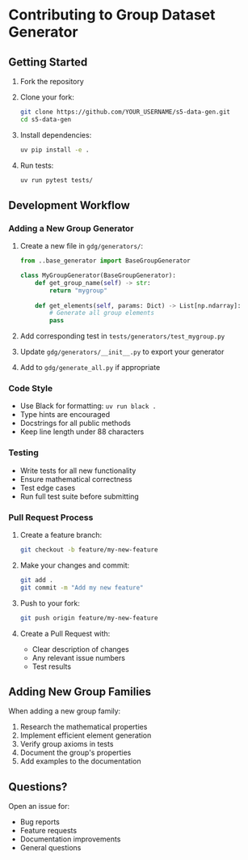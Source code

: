 # Contributing to Group Dataset Generator

## Getting Started

1. Fork the repository
2. Clone your fork:
   ```bash
   git clone https://github.com/YOUR_USERNAME/s5-data-gen.git
   cd s5-data-gen
   ```

3. Install dependencies:
   ```bash
   uv pip install -e .
   ```

4. Run tests:
   ```bash
   uv run pytest tests/
   ```

## Development Workflow

### Adding a New Group Generator

1. Create a new file in `gdg/generators/`:
   ```python
   from ..base_generator import BaseGroupGenerator
   
   class MyGroupGenerator(BaseGroupGenerator):
       def get_group_name(self) -> str:
           return "mygroup"
       
       def get_elements(self, params: Dict) -> List[np.ndarray]:
           # Generate all group elements
           pass
   ```

2. Add corresponding test in `tests/generators/test_mygroup.py`

3. Update `gdg/generators/__init__.py` to export your generator

4. Add to `gdg/generate_all.py` if appropriate

### Code Style

- Use Black for formatting: `uv run black .`
- Type hints are encouraged
- Docstrings for all public methods
- Keep line length under 88 characters

### Testing

- Write tests for all new functionality
- Ensure mathematical correctness
- Test edge cases
- Run full test suite before submitting

### Pull Request Process

1. Create a feature branch:
   ```bash
   git checkout -b feature/my-new-feature
   ```

2. Make your changes and commit:
   ```bash
   git add .
   git commit -m "Add my new feature"
   ```

3. Push to your fork:
   ```bash
   git push origin feature/my-new-feature
   ```

4. Create a Pull Request with:
   - Clear description of changes
   - Any relevant issue numbers
   - Test results

## Adding New Group Families

When adding a new group family:

1. Research the mathematical properties
2. Implement efficient element generation
3. Verify group axioms in tests
4. Document the group's properties
5. Add examples to the documentation

## Questions?

Open an issue for:
- Bug reports
- Feature requests
- Documentation improvements
- General questions